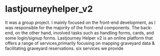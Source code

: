 # lastjourneyhelper_v2
It was a group project.
I mainly focused on the front-end development, as I was responsible for the majority of the front-end components. The back-end, on the other hand, involved tasks such as handling forms, cards, and some login/signup forms.
Lastjourney Helper v2 is an online platform that offers a range of services,primarily focusing on mapping graveyard data & facilitating graveyard reservations.
six services we provide
